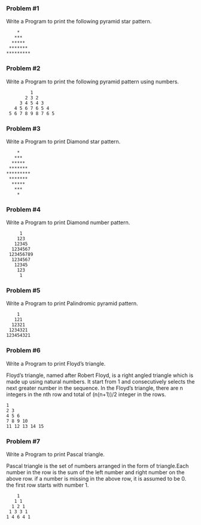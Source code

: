 ### Problem #1
Write a Program to print the following pyramid star pattern.
```
    *
   ***
  *****
 *******  
*********
```
### Problem #2
Write a Program to print the following pyramid pattern using numbers.
    
             1
           2 3 2
         3 4 5 4 3
       4 5 6 7 6 5 4
     5 6 7 8 9 8 7 6 5
     
### Problem #3
Write a Program to print Diamond star pattern.
``` 
    *
   ***
  *****
 *******
*********
 *******
  *****
   ***
    *
```
### Problem #4
Write a Program to print Diamond number pattern.
```    
     1
    123
   12345
  1234567
 123456789
  1234567
   12345
    123
     1
```
### Problem #5
Write a Program to print Palindromic pyramid pattern.
``` 
    1
   121
  12321
 1234321
123454321
```
### Problem #6
Write a Program to print Floyd’s triangle.

Floyd’s triangle, named after Robert Floyd, is a right angled triangle which is made up using natural numbers. It start from 1 and consecutively selects the next greater number in the sequence.
In the Floyd’s triangle, there are n integers in the nth row and total of (n(n+1))/2 integer in the rows.  
```
1                                                                                                                          
2 3                                                                                                                        
4 5 6                                                                                                                      
7 8 9 10                                                                                                                   
11 12 13 14 15
```
### Problem #7
Write a Program to print Pascal triangle.

Pascal triangle is the set of numbers arranged in the form of triangle.Each number in the row is the sum of the left number and right number on the above row. if a number is missing in the above row, it is assumed to be 0. the first row starts with number 1.
```
    1
   1 1
  1 2 1
 1 3 3 1
1 4 6 4 1
```
